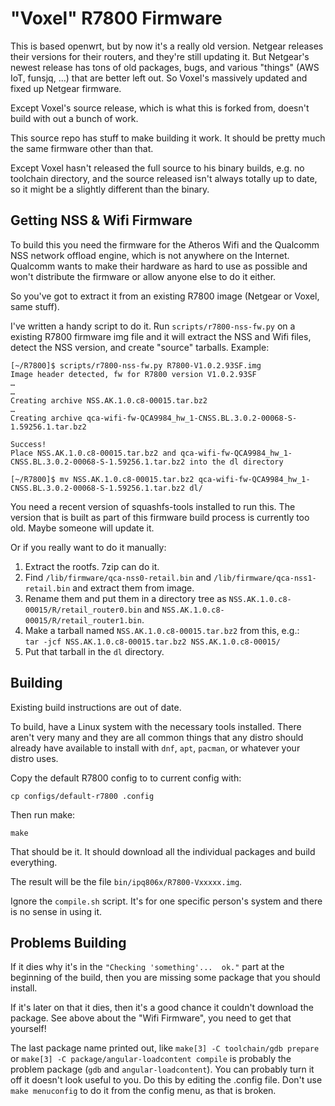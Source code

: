 "Voxel" R7800 Firmware
======================

This is based openwrt, but by now it's a really old version.  Netgear releases their
versions for their routers, and they're still updating it.  But Netgear's newest release
has tons of old packages, bugs, and various "things" (AWS IoT, funsjq, ...) that are
better left out.  So Voxel's massively updated and fixed up Netgear firmware.

Except Voxel's source release, which is what this is forked from, doesn't build
with out a bunch of work.

This source repo has stuff to make building it work.  It should be pretty much
the same firmware other than that.

Except Voxel hasn't released the full source to his binary builds, e.g. no
toolchain directory, and the source released isn't always totally up to date, so
it might be a slightly different than the binary.

Getting NSS & Wifi Firmware
---------------------------
To build this you need the firmware for the Atheros Wifi and the Qualcomm NSS
network offload engine, which is not anywhere on the Internet.  Qualcomm wants
to make their hardware as hard to use as possible and won't distribute the
firmware or allow anyone else to do it either.

So you've got to extract it from an existing R7800 image (Netgear or Voxel, same
stuff).

I've written a handy script to do it.  Run `scripts/r7800-nss-fw.py` on a
existing R7800 firmware img file and it will extract the NSS and Wifi files,
detect the NSS version, and create "source" tarballs.  Example:

```
[~/R7800]$ scripts/r7800-nss-fw.py R7800-V1.0.2.93SF.img
Image header detected, fw for R7800 version V1.0.2.93SF
…
…
Creating archive NSS.AK.1.0.c8-00015.tar.bz2
…
Creating archive qca-wifi-fw-QCA9984_hw_1-CNSS.BL.3.0.2-00068-S-1.59256.1.tar.bz2

Success!
Place NSS.AK.1.0.c8-00015.tar.bz2 and qca-wifi-fw-QCA9984_hw_1-CNSS.BL.3.0.2-00068-S-1.59256.1.tar.bz2 into the dl directory

[~/R7800]$ mv NSS.AK.1.0.c8-00015.tar.bz2 qca-wifi-fw-QCA9984_hw_1-CNSS.BL.3.0.2-00068-S-1.59256.1.tar.bz2 dl/
```

You need a recent version of squashfs-tools installed to run this.  The version
that is built as part of this firmware build process is currently too old. 
Maybe someone will update it.


Or if you really want to do it manually:

1. Extract the rootfs.  7zip can do it.
2. Find `/lib/firmware/qca-nss0-retail.bin` and `/lib/firmware/qca-nss1-retail.bin` and extract them from image.
3. Rename them and put them in a directory tree as `NSS.AK.1.0.c8-00015/R/retail_router0.bin` and `NSS.AK.1.0.c8-00015/R/retail_router1.bin`.
4. Make a tarball named `NSS.AK.1.0.c8-00015.tar.bz2` from this, e.g.:  
`tar -jcf NSS.AK.1.0.c8-00015.tar.bz2 NSS.AK.1.0.c8-00015/`
5. Put that tarball in the `dl` directory.

Building
--------
Existing build instructions are out of date.

To build, have a Linux system with the necessary tools installed.  There aren't
very many and they are all common things that any distro should already have
available to install with `dnf`, `apt`, `pacman`, or whatever your distro uses. 

Copy the default R7800 config to to current config with:

```
cp configs/default-r7800 .config
```

Then run make:

```
make
```

That should be it.  It should download all the individual packages and build
everything.

The result will be the file `bin/ipq806x/R7800-Vxxxxx.img`.

Ignore the `compile.sh` script.  It's for one specific person's system and there
is no sense in using it.

Problems Building
-----------------

If it dies why it's in the `"Checking 'something'...  ok."` part at the
beginning of the build, then you are missing some package that you should
install. 

If it's later on that it dies, then it's a good chance it couldn't download the
package.  See above about the "Wifi Firmware", you need to get that yourself!

The last package name printed out, like `make[3] -C toolchain/gdb prepare` or
`make[3] -C package/angular-loadcontent compile` is probably the problem package
(`gdb` and `angular-loadcontent`).  You can probably turn it off it doesn't look
useful to you.  Do this by editing the .config file.  Don't use `make
menuconfig` to do it from the config menu, as that is broken.

